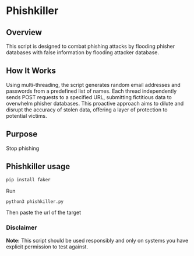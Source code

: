 # Phishkiller

## Overview
This script is designed to combat phishing attacks by flooding phisher databases with false information by flooding attacker database.

## How It Works
Using multi-threading, the script generates random email addresses and passwords from a predefined list of names. Each thread independently sends POST requests to a specified URL, submitting fictitious data to overwhelm phisher databases. This proactive approach aims to dilute and disrupt the accuracy of stolen data, offering a layer of protection to potential victims.

## Purpose
Stop phishing


## Phishkiller usage
```bash
pip install faker
```

Run 
```
python3 phishkiller.py
 ```
 Then paste the url of the target

 ### Disclaimer
**Note:** This script should be used responsibly and only on systems you have explicit permission to test against.
